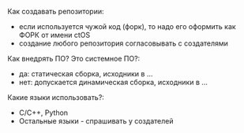 Как создавать репозитории:
* если используется чужой код (форк), то надо его оформить как ФОРК от имени ctOS
* создание любого репозитория согласовывать с создателями

Как внедрять ПО?
Это системное ПО?:
* да: статическая сборка, исходники в ...
* нет: допускается динамическая сборка, исходники в ...

Какие языки использовать?:
* C/C++, Python
* Остальные языки - спрашивать у создателей
